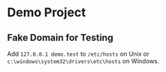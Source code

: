 # Demo Project

## Fake Domain for Testing

Add `127.0.0.1 demo.test` to `/etc/hosts` on Unix or `c:\windows\system32\drivers\etc\hosts` on Windows.
